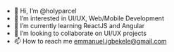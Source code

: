 - 👋 Hi, I’m @holyparcel
- 👀 I’m interested in UI/UX, Web/Mobile Development
- 🌱 I’m currently learning ReactJS and Angular
- 💞️ I’m looking to collaborate on UI/UX projects
- 📫 How to reach me emmanuel.igbekele@gmail.com

<!---
holyparcel/holyparcel is a ✨ special ✨ repository because its `README.md` (this file) appears on your GitHub profile.
You can click the Preview link to take a look at your changes.
--->
